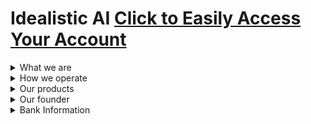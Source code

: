 # Idealistic AI [Click to Easily Access Your Account](https://www.idealistic.ai/account)
<details>
<summary>What we are</summary>

> Idealistic AI is an internet-based company that serves to use AI (Artificial Intelligence) to solve everyday problems in human lives. Our goal is to collaborate with fact-minded individuals, let them explain us their problems and have us come up with creative solutions.
</details>
<details>
<summary>How we operate</summary>
  
> [GitHub](https://www.idealistic.ai/github) is where you are currently and is used to present our operations. **(No Account Required)**

> [Discord](https://www.idealistic.ai/discord) is used for communication and for managing your [Idealistic AI account](https://www.idealistic.ai/account).

> [Patreon](https://www.idealistic.ai/patreon), [BuiltByBit](https://builtbybit.com/creators/63108/), and [PayPal](https://www.idealistic.ai/paypal) are used for purchases. **(Account Required)**

```In simple terms, you can find our work on GitHub, purchase through Patreon, BuiltByBit, or PayPal, and eventually use Discord to stay in touch with us and our system.```
</details>
<details>
<summary>Our products</summary>
  
> [AI Communication Tools](https://github.com/IdealisticAI/Communication-Tools/blob/main/README.md) Automate your business and personal communication.

> [AI Discord Bot](https://github.com/IdealisticAI/Discord-Bot/blob/main/README.md) Automate your Discord Server's experience.

> [Premium Minecraft Plugins](https://builtbybit.com/creators/63108/) Enhance your Minecraft server's experience.
</details>
<details>
<summary>Our founder</summary>
  
> [Click to learn more](https://www.vagdedes.com)
</details>
<details>
<summary>Bank Information</summary>
  
> IBAN: GR42 0172 1530 0051 5310 4184 935
>  
> BIC/SWIFT: PIRBGRAA
> 
> Located: Athens, Greece
</details>
